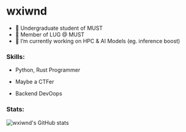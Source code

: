 # wxiwnd

- 💬 Undergraduate student of MUST
- 💬 Member of LUG @ MUST
- 🔭 I’m currently working on HPC & AI Models (eg. inference boost)

### Skills: 
- Python, Rust Programmer

- Maybe a CTFer

- Backend DevOops

### Stats:
![wxiwnd's GitHub stats](https://github-readme-stats.vercel.app/api?username=wxiwnd&count_private=true&show_icons=true&theme=dark&hide_border=true)
